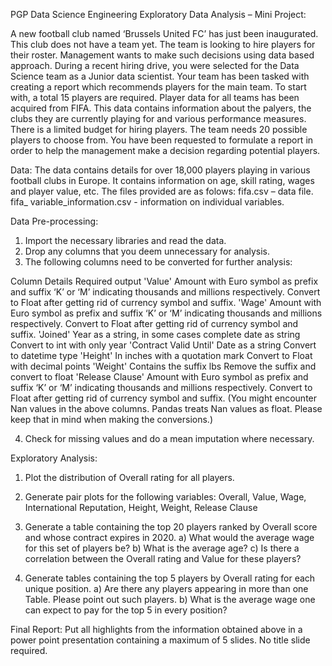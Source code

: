 PGP Data Science Engineering
Exploratory Data Analysis – Mini Project:

A new football club named ‘Brussels United FC’ has just been inaugurated. This club does not have a team yet. The team is looking to hire players for their roster. Management wants to make such decisions using data based approach. During a recent hiring drive, you were selected for the Data Science team as a Junior data scientist. Your team has been tasked with creating a report which recommends players for the main team. To start with, a total 15 players are required. Player data for all teams has been acquired from FIFA. This data contains information about the palyers, the clubs they are currently playing for and various performance measures.
There is a limited budget for hiring players. The team needs 20 possible players to choose from. You have been requested to formulate a report in order to help the management make a decision regarding potential players.

Data:
The data contains details for over 18,000 players playing in various football clubs in Europe. It contains information on age, skill rating, wages and player value, etc. The files provided are as folows: 
fifa.csv – data file.
fifa_ variable_information.csv - information on individual variables.

Data Pre-processing:
1.	Import the necessary libraries and read the data.
2.	Drop any columns that you deem unnecessary for analysis.
3.	The following columns need to be converted for further analysis:

Column	Details	Required output
'Value'	Amount with Euro symbol as prefix and suffix ‘K’ or ‘M’ indicating thousands and millions respectively.	Convert to Float after getting rid of currency symbol and suffix.
'Wage'	 Amount with Euro symbol as prefix and suffix ‘K’ or ‘M’ indicating thousands and millions respectively.	Convert to Float after getting rid of currency symbol and suffix.
'Joined'	Year as a string, in some cases complete date as string	Convert to int with only year
'Contract Valid Until'	Date as a string 	Convert to datetime type
'Height'	In inches with a quotation mark 	Convert to Float with decimal points
'Weight'	Contains the suffix lbs 	Remove the suffix and convert to float
'Release Clause'	Amount with Euro symbol as prefix and suffix ‘K’ or ‘M’ indicating thousands and millions respectively.	Convert to Float after getting rid of currency symbol and suffix.
(You might encounter Nan values in the above columns. Pandas treats Nan values as float. Please keep that in mind when making the conversions.)

4.	Check for missing values and do a mean imputation where necessary.


Exploratory Analysis:

1.	Plot the distribution of Overall rating for all players. 
2.	Generate pair plots for the following variables:
Overall, Value, Wage, International Reputation, Height, Weight, Release Clause
3.	Generate a table containing the top 20 players ranked by Overall score and whose contract expires in 2020.
a)	What would the average wage for this set of players be?
b)	What is the average age?
c)	Is there a correlation between the Overall rating and Value for these players?

4.	Generate tables containing the top 5 players by Overall rating for each unique position.
a)	Are there any players appearing in more than one Table. Please point out such players.
b)	What is the average wage one can expect to pay for the top 5 in every position?

Final Report:
Put all highlights from the information obtained above in a power point presentation containing a maximum of 5 slides. No title slide required.

